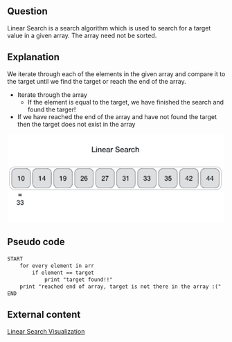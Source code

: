 ## Question
Linear Search is a search algorithm which is used to search for a target value in a given array. The array need not be sorted. 

## Explanation

We iterate through each of the elements in the given array and compare it to the target until we find the target or reach the end of the array.

-   Iterate through the array
    - If the element is equal to the target, we have finished the search and found the targer!
-   If we have reached the end of the array and have not found the target then the target does not exist in the array

<img src="images/linear_search.gif" width=500px alt="represent"></img>

## Pseudo code

```
START
    for every element in arr
        if element == target
            print "target found!!"
    print "reached end of array, target is not there in the array :("
END
```

## External content
[Linear Search Visualization](https://www.cs.usfca.edu/~galles/visualization/Search.html)
